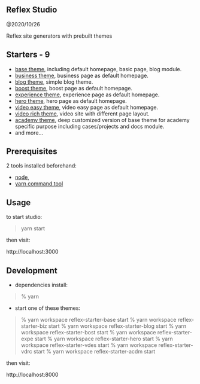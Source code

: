 Reflex Studio
-------------------------------
@2020/10/26

Reflex site generators with prebuilt themes


## Starters - 9

- [base theme](./reflex-starter-base), including default homepage, basic page, blog module.
- [business theme](./reflex-starter-biz), business page as default homepage.
- [blog theme](./reflex-starter-blog), simple blog theme.
- [boost theme](./reflex-starter-bost), boost page as default homepage.
- [experience theme](./reflex-starter-expe), experience page as default homepage.
- [hero theme](./reflex-starter-hero), hero page as default homepage.
- [video easy theme](./reflex-starter-vdes), video easy page as default homepage.
- [video rich theme](./reflex-starter-vdrc), video site with different page layout.
- [academy theme](./reflex-starter-acdm), deep customized version of base theme for academy specific purpose including cases/projects and docs module.
- and more...


## Prerequisites

2 tools installed beforehand:

- [node](https://nodejs.org/en/), 
- [yarn command tool](https://yarnpkg.com/getting-started/install) 

## Usage

to start studio:

> yarn start

then visit:

http://localhost:3000


## Development

- dependencies install:

> % yarn

- start one of these themes:

> % yarn workspace reflex-starter-base start
> % yarn workspace reflex-starter-biz start
> % yarn workspace reflex-starter-blog start
> % yarn workspace reflex-starter-bost start
> % yarn workspace reflex-starter-expe start
> % yarn workspace reflex-starter-hero start
> % yarn workspace reflex-starter-vdes start
> % yarn workspace reflex-starter-vdrc start
> % yarn workspace reflex-starter-acdm start

then visit:

http://localhost:8000